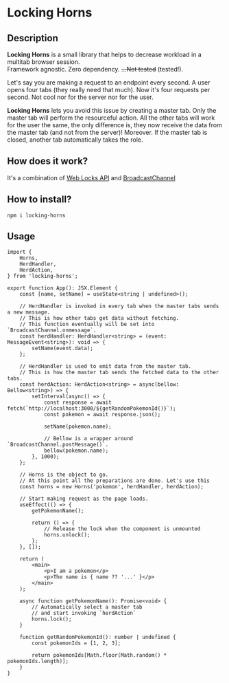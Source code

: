 # Locking Horns

## Description
**Locking Horns** is a small library that helps to decrease workload in a multitab browser session.  
Framework agnostic. Zero dependency. ~~...Not tested~~ (tested!).

Let's say you are making a request to an endpoint every second.
A user opens four tabs (they really need that much). Now it's four requests per second. Not cool nor for the server nor for the user.

**Locking Horns** lets you avoid this issue by creating a master tab. Only the master tab will perform the resourceful action.
All the other tabs will work for the user the same, the only difference is, they now receive the data from the master tab (and not from the server)!
Moreover. If the master tab is closed, another tab automatically takes the role.

## How does it work?
It's a combination of [Web Locks API](https://developer.mozilla.org/en-US/docs/Web/API/Web_Locks_API) and [BroadcastChannel](https://developer.mozilla.org/en-US/docs/Web/API/BroadcastChannel)

## How to install?
```console
npm i locking-horns
```

## Usage
```tsx
import {
	Horns,
	HerdHandler,
	HerdAction,
} from 'locking-horns';

export function App(): JSX.Element {
	const [name, setName] = useState<string | undefined>();

	// HerdHandler is invoked in every tab when the master tabs sends a new message.
	// This is how other tabs get data without fetching.
	// This function eventually will be set into `BroadcastChannel.onmessage`.
	const herdHandler: HerdHandler<string> = (event: MessageEvent<string>): void => {
		setName(event.data);
	};

	// HerdHandler is used to emit data from the master tab.
	// This is how the master tab sends the fetched data to the other tabs.
	const herdAction: HerdAction<string> = async(bellow: Bellow<string>) => {
		setInterval(async() => {
			const response = await fetch(`http://localhost:3000/${getRandomPokemonId()}`);
			const pokemon = await response.json();

			setName(pokemon.name);

			// Bellow is a wrapper around `BroadcastChannel.postMessage()`.
			bellow(pokemon.name);
		}, 1000);
	};

	// Horns is the object to go.
	// At this point all the preparations are done. Let's use this
	const horns = new Horns('pokemon', herdHandler, herdAction);

	// Start making request as the page loads.
	useEffect(() => {
		getPokemonName();

		return () => {
			// Release the lock when the component is unmounted
			horns.unlock();
		};
	}, []);

	return (
		<main>
			<p>I am a pokemon</p>
			<p>The name is { name ?? '...' }</p>
		</main>
	);

	async function getPokemonName(): Promise<void> {
		// Automatically select a master tab
		// and start invoking `herdAction`
		horns.lock();
	}

	function getRandomPokemonId(): number | undefined {
		const pokemonIds = [1, 2, 3];

		return pokemonIds[Math.floor(Math.random() * pokemonIds.length)];
	}
}
```

